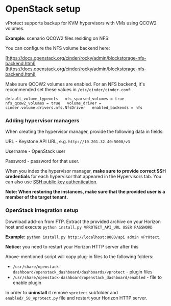 # OpenStack setup

vProtect supports backup for KVM hypervisors with VMs using QCOW2 volumes. 

**Example:** scenario QCOW2 files residing on NFS:

You can configure the NFS volume backend here:

[https://docs.openstack.org/cinder/rocky/admin/blockstorage-nfs-backend.html](https://docs.openstack.org/cinder/rocky/admin/blockstorage-nfs-backend.html)

Make sure QCOW2 volumes are enabled. For an NFS backend, it's recommended set these values in `/etc/cinder/cinder.conf`:

`default_volume_type=nfs  
nfs_sparsed_volumes = true  
nfs_qcow2_volumes = true  
volume_driver = cinder.volume.drivers.nfs.NfsDriver  
enabled_backends = nfs`

### Adding hypervisor managers

When creating the hypervisor manager, provide the following data in fields:

URL - Keystone API URL, e.g. `http://10.201.32.40:5000/v3`

Username - OpenStack user

Password - password for that user.

When you index the hypervisor manager, **make sure to provide correct SSH credentials** for each hypervisor that appeared in the Hypervisors tab. You can also use [SSH public key authentication](../../install/ssh-public-key-authentication.md).

**Note: When restoring the instances, make sure that the provided user is a member of the target tenant.**

### OpenStack integration setup

Download add-on from FTP. Extract the provided archive on your Horizon host and execute `python install.py VPROTECT_API_URL USER PASSWORD` 

**Example:** `python install.py http://localhost:8080/api admin vPr0tect`.

**Notice:** you need to restart your Horizon HTTP server after this

Above-mentioned script will copy plug-in files to the following folders:

* `/usr/share/openstack-dashboard/openstack_dashboard/dashboards/vprotect` - plugin files
* `/usr/share/openstack-dashboard/openstack_dashboard/enabled` - file to enable plugin

In order to **uninstall** it remove `vprotect` subfolder and  `enabled/_50_vprotect.py` file and restart your Horizon HTTP server.

